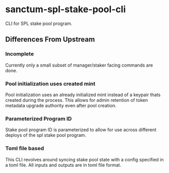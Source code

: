 # sanctum-spl-stake-pool-cli

CLI for SPL stake pool program.

## Differences From Upstream

### Incomplete

Currently only a small subset of manager/staker facing commands are done.

### Pool initialization uses created mint

Pool initialization uses an already initialized mint instead of a keypair thats created during the process. This allows for admin retention of token metadata upgrade authority even after pool creation.

### Parameterized Program ID

Stake pool program ID is parameterized to allow for use across different deploys of the spl stake pool program.

### Toml file based

This CLI revolves around syncing stake pool state with a config specified in a toml file. All inputs and outputs are in toml file format.
